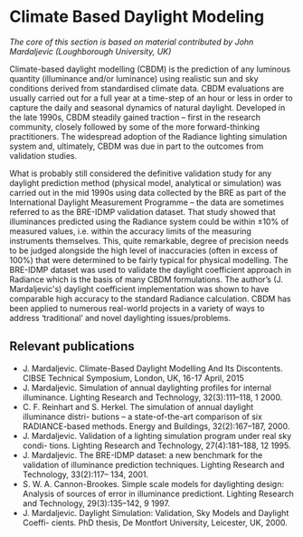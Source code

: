 # Climate Based Daylight Modeling

_The core of this section is based on material contributed by John Mardaljevic \(Loughborough University, UK\)_

Climate-based daylight modelling \(CBDM\) is the prediction of any luminous quantity \(illuminance and/or luminance\) using realistic sun and sky conditions derived from standardised climate data. CBDM evaluations are usually carried out for a full year at a time-step of an hour or less in order to capture the daily and seasonal dynamics of natural daylight. Developed in the late 1990s, CBDM steadily gained traction – first in the research community, closely followed by some of the more forward-thinking practitioners. The widespread adoption of the Radiance lighting simulation system and, ultimately, CBDM was due in part to the outcomes from validation studies.

What is probably still considered the definitive validation study for any daylight prediction method \(physical model, analytical or simulation\) was carried out in the mid 1990s using data collected by the BRE as part of the International Daylight Measurement Programme – the data are sometimes referred to as the BRE-IDMP validation dataset. That study showed that illuminances predicted using the Radiance system could be within ±10% of measured values, i.e. within the accuracy limits of the measuring instruments themselves. This, quite remarkable, degree of precision needs to be judged alongside the high level of inaccuracies \(often in excess of 100%\) that were determined to be fairly typical for physical modelling. The BRE-IDMP dataset was used to validate the daylight coefficient approach in Radiance which is the basis of many CBDM formulations. The author’s \(J. Mardaljevic's\) daylight coefficient implementation was shown to have comparable high accuracy to the standard Radiance calculation. CBDM has been applied to numerous real-world projects in a variety of ways to address ‘traditional’ and novel daylighting issues/problems.

## Relevant publications

* J. Mardaljevic. Climate-Based Daylight Modelling And Its Discontents. CIBSE Technical Symposium, London, UK, 16-17 April, 2015
* J. Mardaljevic. Simulation of annual daylighting profiles for internal illuminance. Lighting Research and Technology, 32\(3\):111–118, 1 2000.
* C. F. Reinhart and S. Herkel. The simulation of annual daylight illuminance distri- butions – a state-of-the-art comparison of six RADIANCE-based methods. Energy and Buildings, 32\(2\):167–187, 2000.
* J. Mardaljevic. Validation of a lighting simulation program under real sky condi- tions. Lighting Research and Technology, 27\(4\):181–188, 12 1995.
* J. Mardaljevic. The BRE-IDMP dataset: a new benchmark for the validation of illuminance prediction techniques. Lighting Research and Technology, 33\(2\):117– 134, 2001.
* S. W. A. Cannon-Brookes. Simple scale models for daylighting design: Analysis of sources of error in illuminance predictiont. Lighting Research and Technology, 29\(3\):135–142, 9 1997.
* J. Mardaljevic. Daylight Simulation: Validation, Sky Models and Daylight Coeffi- cients. PhD thesis, De Montfort University, Leicester, UK, 2000.

